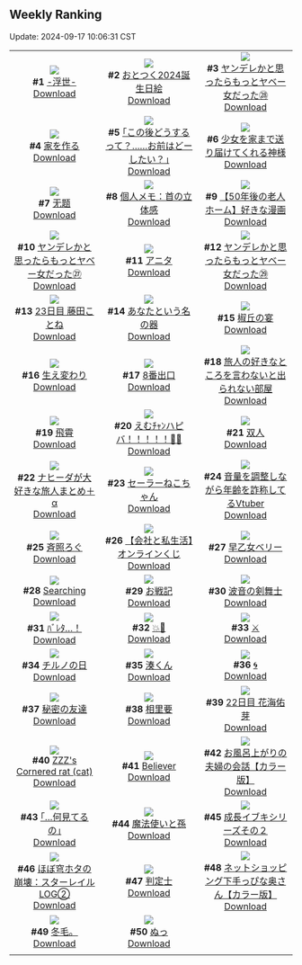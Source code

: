 ## Weekly Ranking
Update: 2024-09-17 10:06:31 CST

|      |      |      |
| :----: | :----: | :----: |
| ![](https://i.pixiv.re/c/240x480/img-master/img/2024/09/11/20/39/20/122343667_p0_master1200.jpg)<br>**#1** [-浮世-](https://www.pixiv.net/artworks/122343667)<br>[Download](https://i.pixiv.re/img-original/img/2024/09/11/20/39/20/122343667_p0.jpg) | ![](https://i.pixiv.re/c/240x480/img-master/img/2024/09/10/12/31/20/122306556_p0_master1200.jpg)<br>**#2** [おとつく2024誕生日絵](https://www.pixiv.net/artworks/122306556)<br>[Download](https://i.pixiv.re/img-original/img/2024/09/10/12/31/20/122306556_p0.png) | ![](https://i.pixiv.re/c/240x480/img-master/img/2024/09/10/00/02/38/122295229_p0_master1200.jpg)<br>**#3** [ヤンデレかと思ったらもっとヤベー女だった㉘](https://www.pixiv.net/artworks/122295229)<br>[Download](https://i.pixiv.re/img-original/img/2024/09/10/00/02/38/122295229_p0.png) |
| ![](https://i.pixiv.re/c/240x480/img-master/img/2024/09/09/07/30/01/122273743_p0_master1200.jpg)<br>**#4** [家を作る](https://www.pixiv.net/artworks/122273743)<br>[Download](https://i.pixiv.re/img-original/img/2024/09/09/07/30/01/122273743_p0.png) | ![](https://i.pixiv.re/c/240x480/img-master/img/2024/09/09/17/08/59/122282437_p0_master1200.jpg)<br>**#5** [｢この後どうするって？……お前はどーしたい？｣](https://www.pixiv.net/artworks/122282437)<br>[Download](https://i.pixiv.re/img-original/img/2024/09/09/17/08/59/122282437_p0.jpg) | ![](https://i.pixiv.re/c/240x480/img-master/img/2024/09/11/11/28/07/122333359_p0_master1200.jpg)<br>**#6** [少女を家まで送り届けてくれる神様](https://www.pixiv.net/artworks/122333359)<br>[Download](https://i.pixiv.re/img-original/img/2024/09/11/11/28/07/122333359_p0.jpg) |
| ![](https://i.pixiv.re/c/240x480/img-master/img/2024/09/10/00/58/47/122297080_p0_master1200.jpg)<br>**#7** [无题](https://www.pixiv.net/artworks/122297080)<br>[Download](https://i.pixiv.re/img-original/img/2024/09/10/00/58/47/122297080_p0.jpg) | ![](https://i.pixiv.re/c/240x480/img-master/img/2024/09/10/06/00/07/122301286_p0_master1200.jpg)<br>**#8** [個人メモ：首の立体感](https://www.pixiv.net/artworks/122301286)<br>[Download](https://i.pixiv.re/img-original/img/2024/09/10/06/00/07/122301286_p0.jpg) | ![](https://i.pixiv.re/c/240x480/img-master/img/2024/09/10/12/00/05/122305966_p0_master1200.jpg)<br>**#9** [【50年後の老人ホーム】好きな漫画](https://www.pixiv.net/artworks/122305966)<br>[Download](https://i.pixiv.re/img-original/img/2024/09/10/12/00/05/122305966_p0.jpg) |
| ![](https://i.pixiv.re/c/240x480/img-master/img/2024/09/09/10/57/50/122276472_p0_master1200.jpg)<br>**#10** [ヤンデレかと思ったらもっとヤベー女だった㉗](https://www.pixiv.net/artworks/122276472)<br>[Download](https://i.pixiv.re/img-original/img/2024/09/09/10/57/50/122276472_p0.png) | ![](https://i.pixiv.re/c/240x480/img-master/img/2024/09/09/00/01/46/122265452_p0_master1200.jpg)<br>**#11** [アニタ](https://www.pixiv.net/artworks/122265452)<br>[Download](https://i.pixiv.re/img-original/img/2024/09/09/00/01/46/122265452_p0.jpg) | ![](https://i.pixiv.re/c/240x480/img-master/img/2024/09/11/00/01/27/122323089_p0_master1200.jpg)<br>**#12** [ヤンデレかと思ったらもっとヤベー女だった㉙](https://www.pixiv.net/artworks/122323089)<br>[Download](https://i.pixiv.re/img-original/img/2024/09/11/00/01/27/122323089_p0.png) |
| ![](https://i.pixiv.re/c/240x480/img-master/img/2024/09/10/10/13/38/122304573_p0_master1200.jpg)<br>**#13** [23日目 藤田ことね](https://www.pixiv.net/artworks/122304573)<br>[Download](https://i.pixiv.re/img-original/img/2024/09/10/10/13/38/122304573_p0.png) | ![](https://i.pixiv.re/c/240x480/img-master/img/2024/09/11/12/00/05/122333851_p0_master1200.jpg)<br>**#14** [あなたという名の器](https://www.pixiv.net/artworks/122333851)<br>[Download](https://i.pixiv.re/img-original/img/2024/09/11/12/00/05/122333851_p0.jpg) | ![](https://i.pixiv.re/c/240x480/img-master/img/2024/09/11/00/00/25/122322923_p0_master1200.jpg)<br>**#15** [椒丘の宴](https://www.pixiv.net/artworks/122322923)<br>[Download](https://i.pixiv.re/img-original/img/2024/09/11/00/00/25/122322923_p0.png) |
| ![](https://i.pixiv.re/c/240x480/img-master/img/2024/09/10/22/12/19/122319244_p0_master1200.jpg)<br>**#16** [生え変わり](https://www.pixiv.net/artworks/122319244)<br>[Download](https://i.pixiv.re/img-original/img/2024/09/10/22/12/19/122319244_p0.jpg) | ![](https://i.pixiv.re/c/240x480/img-master/img/2024/09/10/07/07/08/122302162_p0_master1200.jpg)<br>**#17** [8番出口](https://www.pixiv.net/artworks/122302162)<br>[Download](https://i.pixiv.re/img-original/img/2024/09/10/07/07/08/122302162_p0.jpg) | ![](https://i.pixiv.re/c/240x480/img-master/img/2024/09/09/05/49/07/122272364_p0_master1200.jpg)<br>**#18** [旅人の好きなところを言わないと出られない部屋](https://www.pixiv.net/artworks/122272364)<br>[Download](https://i.pixiv.re/img-original/img/2024/09/09/05/49/07/122272364_p0.png) |
| ![](https://i.pixiv.re/c/240x480/img-master/img/2024/09/10/12/59/07/122306962_p0_master1200.jpg)<br>**#19** [飛霄](https://www.pixiv.net/artworks/122306962)<br>[Download](https://i.pixiv.re/img-original/img/2024/09/10/12/59/07/122306962_p0.png) | ![](https://i.pixiv.re/c/240x480/img-master/img/2024/09/09/00/00/02/122265156_p0_master1200.jpg)<br>**#20** [えむﾁｬﾝハピバ！！！！！🎂🎉](https://www.pixiv.net/artworks/122265156)<br>[Download](https://i.pixiv.re/img-original/img/2024/09/09/00/00/02/122265156_p0.jpg) | ![](https://i.pixiv.re/c/240x480/img-master/img/2024/09/09/13/31/23/122278880_p0_master1200.jpg)<br>**#21** [双人](https://www.pixiv.net/artworks/122278880)<br>[Download](https://i.pixiv.re/img-original/img/2024/09/09/13/31/23/122278880_p0.jpg) |
| ![](https://i.pixiv.re/c/240x480/img-master/img/2024/09/10/00/02/16/122295208_p0_master1200.jpg)<br>**#22** [ナヒーダが大好きな旅人まとめ＋α](https://www.pixiv.net/artworks/122295208)<br>[Download](https://i.pixiv.re/img-original/img/2024/09/10/00/02/16/122295208_p0.png) | ![](https://i.pixiv.re/c/240x480/img-master/img/2024/09/10/20/27/49/122315790_p0_master1200.jpg)<br>**#23** [セーラーねこちゃん](https://www.pixiv.net/artworks/122315790)<br>[Download](https://i.pixiv.re/img-original/img/2024/09/10/20/27/49/122315790_p0.png) | ![](https://i.pixiv.re/c/240x480/img-master/img/2024/09/10/20/13/00/122315405_p0_master1200.jpg)<br>**#24** [音量を調整しながら年齢を詐称してるVtuber](https://www.pixiv.net/artworks/122315405)<br>[Download](https://i.pixiv.re/img-original/img/2024/09/10/20/13/00/122315405_p0.png) |
| ![](https://i.pixiv.re/c/240x480/img-master/img/2024/09/10/23/55/41/122322411_p0_master1200.jpg)<br>**#25** [斉照ろぐ](https://www.pixiv.net/artworks/122322411)<br>[Download](https://i.pixiv.re/img-original/img/2024/09/10/23/55/41/122322411_p0.jpg) | ![](https://i.pixiv.re/c/240x480/img-master/img/2024/09/11/18/16/47/122340023_p0_master1200.jpg)<br>**#26** [【会社と私生活】オンラインくじ](https://www.pixiv.net/artworks/122340023)<br>[Download](https://i.pixiv.re/img-original/img/2024/09/11/18/16/47/122340023_p0.jpg) | ![](https://i.pixiv.re/c/240x480/img-master/img/2024/09/10/18/00/05/122311858_p0_master1200.jpg)<br>**#27** [早乙女ベリー](https://www.pixiv.net/artworks/122311858)<br>[Download](https://i.pixiv.re/img-original/img/2024/09/10/18/00/05/122311858_p0.jpg) |
| ![](https://i.pixiv.re/c/240x480/img-master/img/2024/09/10/00/01/37/122295149_p0_master1200.jpg)<br>**#28** [Searching](https://www.pixiv.net/artworks/122295149)<br>[Download](https://i.pixiv.re/img-original/img/2024/09/10/00/01/37/122295149_p0.jpg) | ![](https://i.pixiv.re/c/240x480/img-master/img/2024/09/11/21/29/16/122345147_p0_master1200.jpg)<br>**#29** [お戦記](https://www.pixiv.net/artworks/122345147)<br>[Download](https://i.pixiv.re/img-original/img/2024/09/11/21/29/16/122345147_p0.png) | ![](https://i.pixiv.re/c/240x480/img-master/img/2024/09/10/20/02/55/122315121_p0_master1200.jpg)<br>**#30** [波音の剣舞士](https://www.pixiv.net/artworks/122315121)<br>[Download](https://i.pixiv.re/img-original/img/2024/09/10/20/02/55/122315121_p0.jpg) |
| ![](https://i.pixiv.re/c/240x480/img-master/img/2024/09/10/00/00/51/122295043_p0_master1200.jpg)<br>**#31** [ﾊﾞﾚﾀ…！](https://www.pixiv.net/artworks/122295043)<br>[Download](https://i.pixiv.re/img-original/img/2024/09/10/00/00/51/122295043_p0.jpg) | ![](https://i.pixiv.re/c/240x480/img-master/img/2024/09/09/20/28/47/122287534_p0_master1200.jpg)<br>**#32** [💥👊](https://www.pixiv.net/artworks/122287534)<br>[Download](https://i.pixiv.re/img-original/img/2024/09/09/20/28/47/122287534_p0.png) | ![](https://i.pixiv.re/c/240x480/img-master/img/2024/09/10/21/56/05/122318596_p0_master1200.jpg)<br>**#33** [⚔️](https://www.pixiv.net/artworks/122318596)<br>[Download](https://i.pixiv.re/img-original/img/2024/09/10/21/56/05/122318596_p0.png) |
| ![](https://i.pixiv.re/c/240x480/img-master/img/2024/09/10/00/07/02/122295470_p0_master1200.jpg)<br>**#34** [チルノの日](https://www.pixiv.net/artworks/122295470)<br>[Download](https://i.pixiv.re/img-original/img/2024/09/10/00/07/02/122295470_p0.jpg) | ![](https://i.pixiv.re/c/240x480/img-master/img/2024/09/10/00/00/34/122295004_p0_master1200.jpg)<br>**#35** [湊くん](https://www.pixiv.net/artworks/122295004)<br>[Download](https://i.pixiv.re/img-original/img/2024/09/10/00/00/34/122295004_p0.jpg) | ![](https://i.pixiv.re/c/240x480/img-master/img/2024/09/09/21/12/34/122289031_p0_master1200.jpg)<br>**#36** [🌀](https://www.pixiv.net/artworks/122289031)<br>[Download](https://i.pixiv.re/img-original/img/2024/09/09/21/12/34/122289031_p0.png) |
| ![](https://i.pixiv.re/c/240x480/img-master/img/2024/09/11/02/23/33/122326702_master1200.jpg)<br>**#37** [秘密の友達](https://www.pixiv.net/artworks/122326702)<br>[Download](https://www.pixiv.net/artworks/122326702) | ![](https://i.pixiv.re/c/240x480/img-master/img/2024/09/10/22/03/27/122318944_p0_master1200.jpg)<br>**#38** [相里要](https://www.pixiv.net/artworks/122318944)<br>[Download](https://i.pixiv.re/img-original/img/2024/09/10/22/03/27/122318944_p0.jpg) | ![](https://i.pixiv.re/c/240x480/img-master/img/2024/09/09/13/48/23/122279125_p0_master1200.jpg)<br>**#39** [22日目 花海佑芽](https://www.pixiv.net/artworks/122279125)<br>[Download](https://i.pixiv.re/img-original/img/2024/09/09/13/48/23/122279125_p0.png) |
| ![](https://i.pixiv.re/c/240x480/img-master/img/2024/09/09/04/33/37/122271587_p0_master1200.jpg)<br>**#40** [ZZZ's Cornered rat (cat)](https://www.pixiv.net/artworks/122271587)<br>[Download](https://i.pixiv.re/img-original/img/2024/09/09/04/33/37/122271587_p0.png) | ![](https://i.pixiv.re/c/240x480/img-master/img/2024/09/11/03/16/32/122327468_p0_master1200.jpg)<br>**#41** [Believer](https://www.pixiv.net/artworks/122327468)<br>[Download](https://i.pixiv.re/img-original/img/2024/09/11/03/16/32/122327468_p0.jpg) | ![](https://i.pixiv.re/c/240x480/img-master/img/2024/09/10/00/05/34/122295404_p0_master1200.jpg)<br>**#42** [お風呂上がりの夫婦の会話【カラー版】](https://www.pixiv.net/artworks/122295404)<br>[Download](https://i.pixiv.re/img-original/img/2024/09/10/00/05/34/122295404_p0.jpg) |
| ![](https://i.pixiv.re/c/240x480/img-master/img/2024/09/10/19/09/03/122313647_p0_master1200.jpg)<br>**#43** [｢…何見てるの｣](https://www.pixiv.net/artworks/122313647)<br>[Download](https://i.pixiv.re/img-original/img/2024/09/10/19/09/03/122313647_p0.jpg) | ![](https://i.pixiv.re/c/240x480/img-master/img/2024/09/11/17/24/55/122338834_p0_master1200.jpg)<br>**#44** [魔法使いと孫](https://www.pixiv.net/artworks/122338834)<br>[Download](https://i.pixiv.re/img-original/img/2024/09/11/17/24/55/122338834_p0.jpg) | ![](https://i.pixiv.re/c/240x480/img-master/img/2024/09/10/19/32/08/122314223_p0_master1200.jpg)<br>**#45** [成長イブキシリーズその２](https://www.pixiv.net/artworks/122314223)<br>[Download](https://i.pixiv.re/img-original/img/2024/09/10/19/32/08/122314223_p0.png) |
| ![](https://i.pixiv.re/c/240x480/img-master/img/2024/09/09/01/30/46/122268636_p0_master1200.jpg)<br>**#46** [ほぼ穹ホタの崩壊：スターレイルLOG②](https://www.pixiv.net/artworks/122268636)<br>[Download](https://i.pixiv.re/img-original/img/2024/09/09/01/30/46/122268636_p0.png) | ![](https://i.pixiv.re/c/240x480/img-master/img/2024/09/09/20/19/49/122287297_p0_master1200.jpg)<br>**#47** [判定士](https://www.pixiv.net/artworks/122287297)<br>[Download](https://i.pixiv.re/img-original/img/2024/09/09/20/19/49/122287297_p0.png) | ![](https://i.pixiv.re/c/240x480/img-master/img/2024/09/09/00/01/51/122265331_p0_master1200.jpg)<br>**#48** [ネットショッピング下手っぴな奥さん【カラー版】](https://www.pixiv.net/artworks/122265331)<br>[Download](https://i.pixiv.re/img-original/img/2024/09/09/00/01/51/122265331_p0.jpg) |
| ![](https://i.pixiv.re/c/240x480/img-master/img/2024/09/11/04/12/07/122328188_p0_master1200.jpg)<br>**#49** [冬毛。](https://www.pixiv.net/artworks/122328188)<br>[Download](https://i.pixiv.re/img-original/img/2024/09/11/04/12/07/122328188_p0.jpg) | ![](https://i.pixiv.re/c/240x480/img-master/img/2024/09/10/19/53/39/122314770_p0_master1200.jpg)<br>**#50** [ぬっ](https://www.pixiv.net/artworks/122314770)<br>[Download](https://i.pixiv.re/img-original/img/2024/09/10/19/53/39/122314770_p0.png) |
|      |
